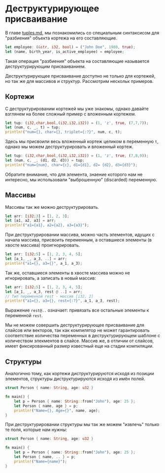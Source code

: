 # Деструктурирующее присваивание

В главе [tuples.md](tuples.md "mention"), мы познакомились со специальным синтаксисом для "разбиения" объекта кортежа на его составляющие.

```rust
let employee: (&str, i32, bool) = ("John Doe", 1980, true);
let (name, birth_year, is_active_employee) = employee;
```

Такая операция "разбиения" объекта на составляющие называется деструктурирующим присваиванием.

Деструктурирующее присваивание доступно не только для кортежей, но так же для массивов и структур. Рассмотрим нескольк примеров.

## Кортежи

С деструктурированим кортежей мы уже знакомы, однако давайте взглянем на более сложный пример с вложенным кортежем.

```rust
let tup: (i32,char,bool,(i32,i32,i32)) = (1, 'z', true, (7,7,7));
let (num, c, _, t) = tup;
println!("num={}, char={}, triplet={:?}", num, c, t);
```

Здесь мы присвоили весь вложенный кортеж целиком в переменную `t`, однако мы можем деструктурировать и вложенный кортеж.

```rust
let tup: (i32,char,bool,(i32,i32,i32)) = (1, 'z', true, (7,8,9));
let (num, c, _, (d1, d2, d3)) = tup;
println!("num={num}, char={c}, d1={d1}, d2= {d2}, d3={d3}");
```

Обратите внимание, что для элемента, знаение которого нам не интересно, мы использовали "выброшенную" (discarded) переменную.

## Массивы

Массивы так же можно деструктурировать.

```rust
let arr: [i32;3] = [1, 2, 3];
let [a1, a2, a3] = arr;
println!("a1={a1}, a2={a2}, a3={a3}");
```

При деструктурировании массива, можно часть элементов, идущих с начала массива, присвоить переменным, а оставшиеся элементы (в хвосте массива) проигнорировать.

```rust
let arr: [i32;5] = [1, 2, 3, 4, 5];
let [a_1, _, a_3, ..] = arr;
println!("a1={}, a3={}", a_1, a_3);
```

Так же, оставшиеся элементы в хвосте массива можно не игнорировать, а записать в новый массив:

```rust
let arr: [i32;5] = [1, 2, 3, 4, 5];
let [a_1, _, a_3, rest @ ..] = arr;
// Тип переменной rest - массив [i32, 2]
println!("a1={}, a3={}, rest={:?}", a_1, a_3, rest);
```

Выражение `rest@..` означает: привязать все остальные элементы к переменной `rest`.

Мы не можем совершить деструктурирующее присваивание для слайсов или векторов, так как компилятор не может гарантировать соответствие количества переменных в деструктурирующем шаблоне с количеством элекментов в слайсе. Массив же, в отличии от слайсов, имеет фиксированный размер известный еще на стадии компиляции.

## Структуры

Аналогично тому, как кортежи диструктурируются исходя из позиции элементов, структуры диструктурируются исходя из имён полей.

```rust
struct Person { name: String, age: u32 }

fn main() {
    let p = Person { name: String::from("John"), age: 25 };
    let Person { name, age } = p;
    println!("Name={}, Age={}", name, age);
}
```

При деструктурировании структуры мы так же можем "извлечь" только те поля, которые нам нужны:

```rust
struct Person { name: String, age: u32 }

fn main() {
    let p = Person { name: String::from("John"), age: 25 };
    let Person { name, .. } = p;
    println!("Name={name}");
}
```
